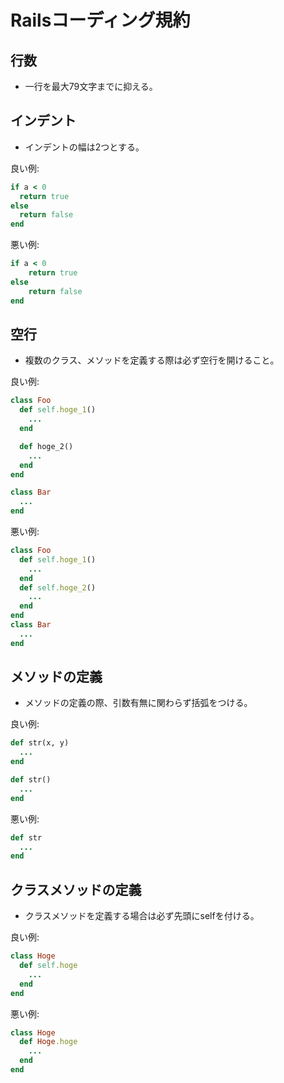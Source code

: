 # Railsコーディング規約

## 行数
- 一行を最大79文字までに抑える。

## インデント
- インデントの幅は2つとする。

良い例:
```ruby
if a < 0
  return true
else
  return false
end
```

悪い例:
```ruby
if a < 0
    return true
else
    return false
end
```

## 空行
- 複数のクラス、メソッドを定義する際は必ず空行を開けること。 

良い例:
```ruby
class Foo
  def self.hoge_1()
    ...
  end

  def hoge_2()
    ...
  end
end

class Bar
  ...
end
```

悪い例:
```ruby
class Foo
  def self.hoge_1()
    ...
  end
  def self.hoge_2()
    ...
  end
end
class Bar
  ...
end
```

## メソッドの定義
- メソッドの定義の際、引数有無に関わらず括弧をつける。  

良い例:
```ruby
def str(x, y)
  ...
end

def str()
  ...
end
```

悪い例:
```ruby
def str
  ...
end
```

## クラスメソッドの定義
- クラスメソッドを定義する場合は必ず先頭にselfを付ける。  

良い例:
```ruby
class Hoge
  def self.hoge
    ...
  end
end
```

悪い例:
```ruby
class Hoge
  def Hoge.hoge
    ...
  end
end
```